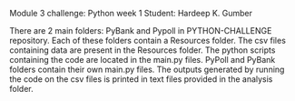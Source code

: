 Module 3 challenge: Python week 1
Student: Hardeep K. Gumber

There are 2 main folders: PyBank and Pypoll in PYTHON-CHALLENGE repository. 
Each of these folders contain a Resources folder. The csv files containing data are present in the Resources folder. 
The python scripts containing the code are located in the main.py files. PyPoll and PyBank folders contain their own main.py files.
The outputs generated by running the code on the csv files is printed in text files provided in the analysis folder. 

